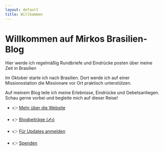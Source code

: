 ```yaml
---
layout: default
title: Willkommen
---
```


# Willkommen auf Mirkos Brasilien-Blog

Hier werde ich regelmäßig Rundbriefe und Eindrücke posten über meine Zeit in Brasilien

Im Oktober starte ich nach Brasilien. Dort werde ich auf einer Missionsstation die Missionare vor Ort praktisch unterstützen.

Auf meinem Blog teile ich meine Erlebnisse, Eindrücke und Gebetsanliegen. Schau gerne vorbei und begleite mich auf dieser Reise! 


- 👉 [Mehr über die Website](about/)
    
- 👉 [Blogbeiträge (✍️)](blog/)
    
- 👉 [Für Updates anmelden](https://forms.gle/kDLjBrFRAX2mfBYA9)
  
- 👉 [Spenden](spenden/)